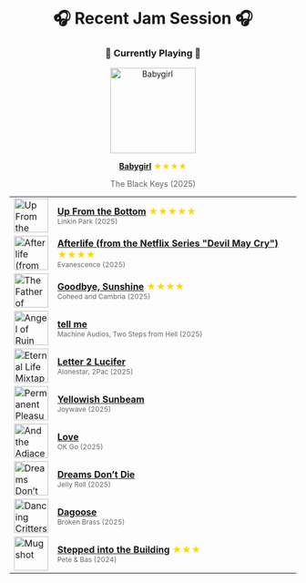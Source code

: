 <div align='center'>

# 🎧 Recent Jam Session 🎧

<h3>🎵 Currently Playing 🎵</h3>

<a href="https://open.spotify.com/track/0qtvCZI69m5RPDsGXLkzVJ"><img src="https://i.scdn.co/image/ab67616d0000b273b328cb52f944e1e1b19c7a75" width="150" height="150" alt="Babygirl" /></a>

<b><a href="https://open.spotify.com/track/0qtvCZI69m5RPDsGXLkzVJ">Babygirl</a></b><span style="color: gold;"> ★★★★</span>

<span style="color: #666;">The Black Keys (2025)</span>

<table style='margin: 0 auto; max-width: 550px;'>
<tr>
<td width="60"><a href="https://open.spotify.com/track/5IL3VPDy5siXiptYHF2aLS"><img src="https://i.scdn.co/image/ab67616d0000b273d9de81090bd9699c9d36696e" width="60" height="60" alt="Up From the Bottom" /></a></td>
<td><b><a href="https://open.spotify.com/track/5IL3VPDy5siXiptYHF2aLS">Up From the Bottom</a></b> <span style="color: gold;"> ★★★★★</span><br><span style="font-size: 12px; color: #666;">Linkin Park (2025)</span></td>
</tr>
<tr>
<td width="60"><a href="https://open.spotify.com/track/3GAqddcV0nwMHQI5RfMXoI"><img src="https://i.scdn.co/image/ab67616d0000b273a8fc008439ab4e268d7a6bcf" width="60" height="60" alt="Afterlife (from the Netflix Series "Devil May Cry")" /></a></td>
<td><b><a href="https://open.spotify.com/track/3GAqddcV0nwMHQI5RfMXoI">Afterlife (from the Netflix Series "Devil May Cry")</a></b> <span style="color: gold;"> ★★★★</span><br><span style="font-size: 12px; color: #666;">Evanescence (2025)</span></td>
</tr>
<tr>
<td width="60"><a href="https://open.spotify.com/track/1rDyAuyUgyK1oMXQXKjLPm"><img src="https://i.scdn.co/image/ab67616d0000b273a297a29e6e199e190d4d8530" width="60" height="60" alt="The Father of Make Believe" /></a></td>
<td><b><a href="https://open.spotify.com/track/1rDyAuyUgyK1oMXQXKjLPm">Goodbye, Sunshine</a></b> <span style="color: gold;"> ★★★★</span><br><span style="font-size: 12px; color: #666;">Coheed and Cambria (2025)</span></td>
</tr>
<tr>
<td width="60"><a href="https://open.spotify.com/track/2OLVZIv2ldgDkO4AudNrGe"><img src="https://i.scdn.co/image/ab67616d0000b273d83dd1062decddd40c5b49c0" width="60" height="60" alt="Angel of Ruin" /></a></td>
<td><b><a href="https://open.spotify.com/track/2OLVZIv2ldgDkO4AudNrGe">tell me</a></b> <span style="color: gold;"></span><br><span style="font-size: 12px; color: #666;">Machine Audios, Two Steps from Hell (2025)</span></td>
</tr>
<tr>
<td width="60"><a href="https://open.spotify.com/track/1zmLKjkJ9napo3xPAak0Wz"><img src="https://i.scdn.co/image/ab67616d0000b2737e1aef26f546c98201d56fdb" width="60" height="60" alt="Eternal Life Mixtape" /></a></td>
<td><b><a href="https://open.spotify.com/track/1zmLKjkJ9napo3xPAak0Wz">Letter 2 Lucifer</a></b> <span style="color: gold;"></span><br><span style="font-size: 12px; color: #666;">Alonestar, 2Pac (2025)</span></td>
</tr>
<tr>
<td width="60"><a href="https://open.spotify.com/track/4NH8w4K6EBhXPwwmaACILV"><img src="https://i.scdn.co/image/ab67616d0000b273c6e0ad76113b3ef26da6cd3c" width="60" height="60" alt="Permanent Pleasure (Deluxe)" /></a></td>
<td><b><a href="https://open.spotify.com/track/4NH8w4K6EBhXPwwmaACILV">Yellowish Sunbeam</a></b> <span style="color: gold;"></span><br><span style="font-size: 12px; color: #666;">Joywave (2025)</span></td>
</tr>
<tr>
<td width="60"><a href="https://open.spotify.com/track/6Fn3HQPcm2DtgIfEIPeKys"><img src="https://i.scdn.co/image/ab67616d0000b273d4b0d94bc7dfbad8d91484e3" width="60" height="60" alt="And the Adjacent Possible" /></a></td>
<td><b><a href="https://open.spotify.com/track/6Fn3HQPcm2DtgIfEIPeKys">Love</a></b> <span style="color: gold;"></span><br><span style="font-size: 12px; color: #666;">OK Go (2025)</span></td>
</tr>
<tr>
<td width="60"><a href="https://open.spotify.com/track/2ZiIL3VpkHlZ6tfNIfQU6q"><img src="https://i.scdn.co/image/ab67616d0000b2736841a4306a59abd67a3b78c0" width="60" height="60" alt="Dreams Don’t Die" /></a></td>
<td><b><a href="https://open.spotify.com/track/2ZiIL3VpkHlZ6tfNIfQU6q">Dreams Don’t Die</a></b> <span style="color: gold;"></span><br><span style="font-size: 12px; color: #666;">Jelly Roll (2025)</span></td>
</tr>
<tr>
<td width="60"><a href="https://open.spotify.com/track/4JWpDtSsSgzMtEzUjzaqbO"><img src="https://i.scdn.co/image/ab67616d0000b27329ef5e9ed78c03841482b193" width="60" height="60" alt="Dancing Critters" /></a></td>
<td><b><a href="https://open.spotify.com/track/4JWpDtSsSgzMtEzUjzaqbO">Dagoose</a></b> <span style="color: gold;"></span><br><span style="font-size: 12px; color: #666;">Broken Brass (2025)</span></td>
</tr>
<tr>
<td width="60"><a href="https://open.spotify.com/track/3LvZu8fm2kivB0DESzUA6M"><img src="https://i.scdn.co/image/ab67616d0000b273fe407002806c31bbc99db66e" width="60" height="60" alt="Mugshot" /></a></td>
<td><b><a href="https://open.spotify.com/track/3LvZu8fm2kivB0DESzUA6M">Stepped into the Building</a></b> <span style="color: gold;"> ★★★</span><br><span style="font-size: 12px; color: #666;">Pete & Bas (2024)</span></td>
</tr>
</table>
</div>

